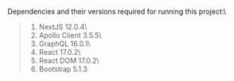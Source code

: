 Dependencies and their versions required for running this project:\
> 1. NextJS 12.0.4\
> 2. Apollo Client 3.5.5\
> 3. GraphQL 16.0.1\
> 4. React 17.0.2\
> 5. React DOM 17.0.2\
> 6. Bootstrap 5.1.3